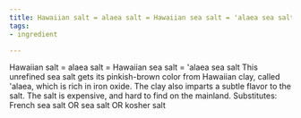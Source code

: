 ```yaml
---
title: Hawaiian salt = alaea salt = Hawaiian sea salt = 'alaea sea salt
tags:
- ingredient

---
```

Hawaiian salt = alaea salt = Hawaiian sea salt = 'alaea sea salt This unrefined sea salt gets its pinkish-brown color from Hawaiian clay, called 'alaea, which is rich in iron oxide. The clay also imparts a subtle flavor to the salt. The salt is expensive, and hard to find on the mainland. Substitutes: French sea salt OR sea salt OR kosher salt
